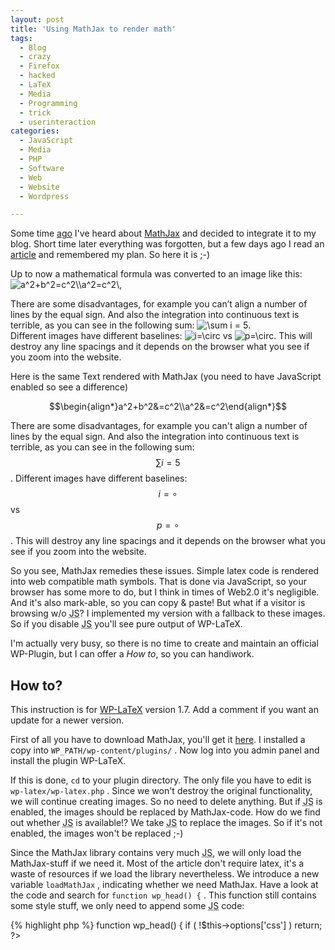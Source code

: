 ```yaml
---
layout: post
title: 'Using MathJax to render math'
tags:
  - Blog
  - crazy
  - Firefox
  - hacked
  - LaTeX
  - Media
  - Programming
  - trick
  - userinteraction
categories:
  - JavaScript
  - Media
  - PHP
  - Software
  - Web
  - Website
  - Wordpress

---
```


Some time <a href="https://twitter.com/#!/binfalse/status/42346531474518016">ago</a> I've heard about <a href="http://www.mathjax.org/">MathJax</a> and decided to integrate it to my blog. Short time later everything was forgotten, but a few days ago I read an <a href="http://gettinggeneticsdone.blogspot.com/2011/04/using-latex-for-math-formulas-on-web.html">article</a> and remembered my plan. So here it is ;-)



Up to now a mathematical formula was converted to an image like this:
<img src="/wp-content/latex/1e4/1e4024d9889df010d7c219e3a6a03df0-ffffff-000000-0.png" alt="a^2+b^2=c^2\\a^2=c^2\," title="a^2+b^2=c^2\\a^2=c^2\," class="latex" id="latex0bbe29ea247b4ed10927e325293471d8" />

There are some disadvantages, for example you can’t align a number of lines by the equal sign. And also the integration into continuous text is terrible, as you can see in the following sum: <img src="/wp-content/latex/ad6/ad60a7052fad47a89ec3328ada40c2fe-ffffff-000000-0.png" alt="\sum i = 5" title="\sum i = 5" class="latex" id="latexbfe4f19091f14a591be2c1181e3bea7b" />.<br>
Different images have different baselines: <img src="/wp-content/latex/185/185607e9ebc6576a9fdc580cf88c6e87-ffffff-000000-0.png" alt="i=\circ" title="i=\circ" class="latex" id="latexd15fcaa967d74a081d074d0c3cd33361" /> vs <img src="/wp-content/latex/d2c/d2c658644464d3730d78de14a68b6786-ffffff-000000-0.png" alt="p=\circ" title="p=\circ" class="latex" id="latex70e77f5765a2850b562fe9d18827a656" />. This will destroy any line spacings and it depends on the browser what you see if you zoom into the website.

Here is the same Text rendered with MathJax (you need to have JavaScript enabled so see a difference)

$$\begin{align*}a^2+b^2&=c^2\\a^2&=c^2\end{align*}$$

There are some disadvantages, for example you can't align a number of lines by the equal sign. And also the integration into continuous text is terrible, as you can see in the following sum: $$\sum i = 5$$.
Different images have different baselines: $$i=\circ$$ vs $$p=\circ$$. This will destroy any line spacings and it depends on the browser what you see if you zoom into the website.

So you see, MathJax remedies these issues. Simple latex code is rendered into web compatible math symbols. That is done via JavaScript, so your browser has some more to do, but I think in times of Web2.0 it's negligible. And it's also mark-able, so you can copy & paste!
But what if a visitor is browsing w/o <acronym title="JavaScript">JS</acronym>? I implemented my version with a fallback to these images. So if you disable <acronym title="JavaScript">JS</acronym> you'll see pure output of WP-LaTeX.

I'm actually very busy, so there is no time to create and maintain an official WP-Plugin, but I can offer a <em>How to</em>, so you can handiwork.

<h2>How to?</h2>

This instruction is for <a href="http://wordpress.org/extend/plugins/wp-latex/">WP-LaTeX</a> version 1.7. Add a comment if you want an update for a newer version.

First of all you have to download MathJax, you'll get it <a href="http://www.mathjax.org/docs/1.1/installation.html">here</a>. I installed a copy into  `WP_PATH/wp-content/plugins/` .
Now log into you admin panel and install the plugin WP-LaTeX.

If this is done,  `cd`  to your plugin directory. The only file you have to edit is  `wp-latex/wp-latex.php` .
Since we won't destroy the original functionality, we will continue creating images. So no need to delete anything. But if <acronym title="JavaScript">JS</acronym> is enabled, the images should be replaced by MathJax-code. How do we find out whether <acronym title="JavaScript">JS</acronym> is available!? We take <acronym title="JavaScript">JS</acronym> to replace the images. So if it's not enabled, the images won't be replaced ;-)

Since the MathJax library contains very much <acronym title="JavaScript">JS</acronym>, we will only load the MathJax-stuff if we need it. Most of the article don't require latex, it's a waste of resources if we load the library nevertheless. We introduce a new variable  `loadMathJax` , indicating whether we need MathJax. Have a look at the code and search for  `function wp_head() {` . This function still contains some style stuff, we only need to append some <acronym title="JavaScript">JS</acronym> code:



{% highlight php %}
function wp_head() {
	if ( !$this->options['css'] )
		return;
	?>
	<style type="text/css">
	/* <![CDATA[ */
	<?php echo $this->options['css']; ?>

	/* ]]> */
	</style>
	// -> our code start
	<script type="text/javascript">
	var loadMathJax = false;
	</script>
	// -> our code end
	<?php
{% endhighlight %}



 `loadMathJax`  is false by default, we don't always need MathJax libs. That was nothing exciting, here comes the intelligence. You'll also find a function called  `shortcode` . This function is responsible for image creation, here is the code that is send to your browser:



{% highlight php %}
$latex_object = $this->latex( $latex, $atts['background'], $atts['color'], $atts['size'] );

$url = clean_url( $latex_object->url );
$alt = attribute_escape( is_wp_error($latex_object->error) ? $latex_object->error->get_error_message() . ": $latex_object->latex" : $latex_object->latex );

return "<img src='$url' alt='$alt' title='$alt' class='latex' />";
{% endhighlight %}



Nice, isn't it!? We now need to add some piece of code to replace this image with MathJax source code. We change the code to append a small <acronym title="JavaScript">JS</acronym>:



{% highlight php %}
$latex_object = $this->latex( str_replace("&", "", $latex), $atts['background'], $atts['color'], $atts['size'] );

$url = clean_url( $latex_object->url );
$alt = attribute_escape( is_wp_error($latex_object->error) ? $latex_object->error->get_error_message() . ": $latex_object->latex" : $latex_object->latex );

$id = "latex".md5($url.microtime ());
$start = "\$";
$end = "\$";
if ($latex[strlen($latex)-1] == ",")
{
	$start = "\\\\begin{align}";
	$end = "\\\\end{align}";
}
$mathjaxcode = "<script type='text/javascript'>
if (document.createElement && document.getElementById){
	loadMathJax = true;
	var img = document.getElementById('" . $id . "');
	if (img){
		var tex = document.createTextNode(\"" . $start . str_replace("\\", "\\\\", $latex) . $end . "\");
		img.parentNode.replaceChild(tex, img)
	}
};
</script>";

return "<img src='$url' alt='$alt' title='$alt' class='latex' id='" . $id . "'/>".$mathjaxcode;
{% endhighlight %}



Ok, let me shortly explain this. First we have to replace all  `&`  in the latex code that is parsed to an image (line 1). There is a small issue with this WP-LaTeX plugin. You can't align multiple lines,  `&`  isn't allowed. To nevertheless create multiline MathJax formulas this workaround is my resort.
In line 6 I create a random id, so we can call this specific element by just naming it's id.
I additionally defined a tailing  `,`  as indicator for multiple lines. You just have to add e.g.  `\,`  (a small space) to the end of the last line, and this code expects multiple lines. It will be centered in the line and all  `&`  are aligned.
After wards the piece of <acronym title="JavaScript">JS</acronym> follows. You don't have to understand it, it just looks for an image with the specified id and replaces it with LaTeX-code. It additionally sets the variable  `loadMathJax`  to  `true` . Once an image is replaced this variable gets true! If no image will be replaced it will always stay false.

Last but not least the browser has to load the libraries. Since we want to know whether there is LaTeX-code in this side we can't load it early in the header section. We have to evaluate  `loadMathJax`  in the footer section. Add the following to the  `init ()`  function:



{% highlight php %}
add_action( 'wp_footer', array( &$this, 'wp_footer' ) );
{% endhighlight %}



And append a new function to the end of the class:



{% highlight javascript %}
function wp_footer ()
{
	?>
	<script type="text/x-mathjax-config">
	MathJax.Hub.Config({
		showProcessingMessages: false,
			messageStyle: "none",
			extensions: ["tex2jax.js", "TeX/AMSmath.js", "TeX/AMSsymbols.js"],
			jax: ["input/TeX", "output/HTML-CSS"],
				tex2jax: {
					inlineMath: [ ['$','$'], ["\\(","\\)"] ],
					displayMath: [ ['$$','$$'], ["\\[","\\]"] ],
					multiLine: true
				},
			"HTML-CSS": { availableFonts: ["TeX"] }
	});
	</script>
	<script type="text/javascript">
	if (loadMathJax)
	{
		var head= document.getElementsByTagName('head')[0];
		var script= document.createElement('script');
		script.type= 'text/javascript';
		script.src="/wp-content/plugins/MathJax/MathJax.js";
		head.appendChild(script);
	}
	</script>

	<?php
}
{% endhighlight %}



The first script section adds the MathJax configuration to the page. Take a look at the <a href="http://www.mathjax.org/docs/1.1/">documentation</a> to learn more.
The second script appends a new <a href="http://en.wikipedia.org/wiki/Document_Object_Model">DOM</a> node to the head section via <acronym title="JavaScript">JS</acronym>. If and only if  `loadMathJax`  is true and <acronym title="JavaScript">JS</acronym> is available.
If you installed MathJax to a directory different to  `WP_PATH/wp-content/plugins/`  you have to edit the  `script.src`  line.

This should work, at least for me ;-)
Right-click to these mathematical formulas and choose <em>Settings -> Zoom Trigger -> Click</em>, and each time you click on a formula you'll see a zoomed version. Very smart I think!

Btw. even if it sounds like I'm arguing about this image variant, I'm not! It's a very good method and the displayed formula is the same in every browser. Even <a href="http://en.wikipedia.org/wiki/Help:Displaying_a_formula">Wikipedia</a> uses this technique.

Here is a nice last example, based on the sample of WP-LaTeX:

$$\begin{align*}\displaystyle P_\nu^{-\mu}(z)&=\frac{\left(z^2-1\right)^{\frac{\mu}{2}}}{2^\mu \sqrt{\pi}\Gamma\left(\mu+\frac{1}{2}\right)}\int_{-1}^1\frac{\left(1-t^2\right)^{\mu -\frac{1}{2}}}{\left(z+t\sqrt{z^2-1}\right)^{\mu-\nu}}dt\\&=a^2+\pi\cdot x_\infty\\&\approx42\end{align*}$$

Here is the code for the above formula:



{% highlight latex %}
\displaystyle P_\nu^{-\mu}(z)&=\frac{\left(z^2-1\right)^{\frac{\mu}{2}}}{2^\mu \sqrt{\pi}\Gamma\left(\mu+\frac{1}{2}\right)}\int_{-1}^1\frac{\left(1-t^2\right)^{\mu -\frac{1}{2}}}{\left(z+t\sqrt{z^2-1}\right)^{\mu-\nu}}dt\\&=a^2+\pi\cdot x_\infty\\&\approx42\,
{% endhighlight %}



Go out, produce smart looking, intelligent web pages! Looking forward to read some scientific articles at your websites!
